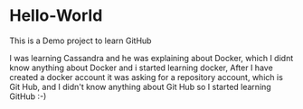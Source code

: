 # Hello-World
This is a Demo project to learn GitHub

I was learning Cassandra and he was explaining about Docker, which I didnt know anything about Docker and i started learning docker, After I have created a docker account it was asking for a repository account, which is Git Hub, and I didn't know anything about Git Hub so I started learning GitHub :-)
